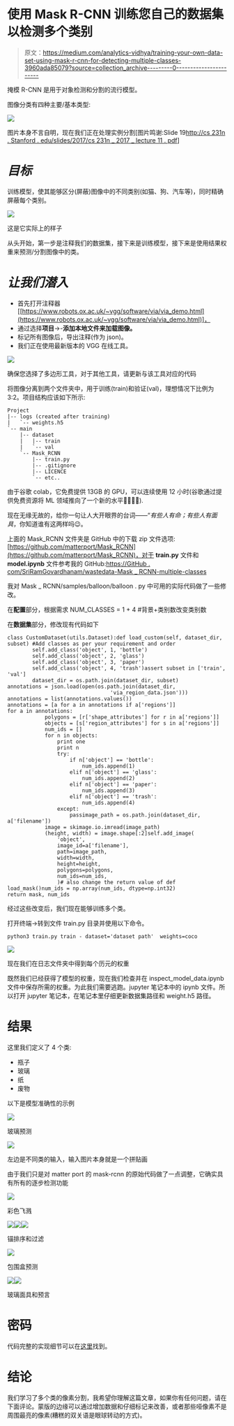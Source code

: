 # 使用 Mask R-CNN 训练您自己的数据集以检测多个类别

> 原文：<https://medium.com/analytics-vidhya/training-your-own-data-set-using-mask-r-cnn-for-detecting-multiple-classes-3960ada85079?source=collection_archive---------0----------------------->

掩模 R-CNN 是用于对象检测和分割的流行模型。

图像分类有四种主要/基本类型:

![](img/fd1026edcdacb62ca378ec9f55771fb8.png)

图片本身不言自明，现在我们正在处理实例分割[图片鸣谢:Slide 19[http://cs 231n . Stanford . edu/slides/2017/cs 231n _ 2017 _ lecture 11 . pdf](http://cs231n.stanford.edu/slides/2017/cs231n_2017_lecture11.pdf)]

# ***目标***

训练模型，使其能够区分(屏蔽)图像中的不同类别(如猫、狗、汽车等)，同时精确屏蔽每个类别。

![](img/21f31e19ec08dc9da824199dada3768e.png)

这是它实际上的样子

从头开始，第一步是注释我们的数据集，接下来是训练模型，接下来是使用结果权重来预测/分割图像中的类。

# ***让我们潜入***

*   首先打开注释器[[https://www.robots.ox.ac.uk/~vgg/software/via/via_demo.html](https://www.robots.ox.ac.uk/~vgg/software/via/via_demo.html)]，
*   通过选择**项目**->-**添加本地文件来加载图像。**
*   标记所有图像后，导出注释(作为 json)。
*   我们正在使用最新版本的 VGG 在线工具。

![](img/46ea9854c9316a9831eef0f1634c0d82.png)

确保您选择了多边形工具，对于其他工具，请更新与该工具对应的代码

将图像分离到两个文件夹中，用于训练(train)和验证(val)，理想情况下比例为 3:2。项目结构应该如下所示:

```
Project
|-- logs (created after training)
|   `-- weights.h5
`-- main
    |-- dataset
    |   |-- train
    |   `-- val
    `-- Mask_RCNN
        |-- train.py
        |-- .gitignore
        |-- LICENCE
        `-- etc..
```

由于谷歌 colab，它免费提供 13GB 的 GPU，可以连续使用 12 小时(谷歌通过提供免费资源将 ML 领域推向了一个新的水平👏🏻👏🏻).

现在无缘无故的，给你一句让人大开眼界的台词——“*有些人有命；有些人有面具*，你知道谁有这两样吗😉。

上面的 Mask_RCNN 文件夹是 GitHub 中的下载 zip 文件选项:[https://github.com/matterport/Mask_RCNN](https://github.com/matterport/Mask_RCNN)，对于 **train.py** 文件和 **model.ipynb** 文件参考我的 GitHub:[https://GitHub . com/SriRamGovardhanam/wastedata-Mask _ RCNN-multiple-classes](https://github.com/SriRamGovardhanam/wastedata-Mask_RCNN-multiple-classes)

我对 Mask _ RCNN/samples/balloon/balloon . py 中可用的实际代码做了一些修改。

在**配置**部分，根据需求
NUM_CLASSES = 1 + 4 #背景+类别数改变类别数

在**数据集**部分，修改现有代码如下

```
class CustomDataset(utils.Dataset):def load_custom(self, dataset_dir, subset) #Add classes as per your requirement and order
        self.add_class('object', 1, 'bottle')
        self.add_class('object', 2, 'glass')
        self.add_class('object', 3, 'paper')
        self.add_class('object', 4, 'trash')assert subset in ['train', 'val']
        dataset_dir = os.path.join(dataset_dir, subset)
annotations = json.load(open(os.path.join(dataset_dir,
                                 'via_region_data.json')))
annotations = list(annotations.values()) 
annotations = [a for a in annotations if a['regions']]
for a in annotations:
            polygons = [r['shape_attributes'] for r in a['regions']]
            objects = [s['region_attributes'] for s in a['regions']]
            num_ids = []
            for n in objects:
                print one
                print n
                try:
                    if n['object'] == 'bottle':
                        num_ids.append(1)
                    elif n['object'] == 'glass':
                        num_ids.append(2)
                    elif n['object'] == 'paper':
                        num_ids.append(3)
                    elif n['object'] == 'trash':
                        num_ids.append(4)
                except:
                    passimage_path = os.path.join(dataset_dir, a['filename'])
            image = skimage.io.imread(image_path)
            (height, width) = image.shape[:2]self.add_image(  
                'object',
                image_id=a['filename'],
                path=image_path,
                width=width,
                height=height,
                polygons=polygons,
                num_ids=num_ids,
                )# also change the return value of def load_mask()num_ids = np.array(num_ids, dtype=np.int32)
return mask, num_ids
```

经过这些改变后，我们现在能够训练多个类。

打开终端->转到文件 train.py 目录并使用以下命令。

```
python3 train.py train - dataset='dataset path'  weights=coco
```

![](img/3492ba4626f57a7df81b4eedc59446aa.png)

现在我们在日志文件夹中得到每个历元的权重

既然我们已经获得了模型的权重，现在我们检查并在 inspect_model_data.ipynb 文件中保存所需的权重。为此我们需要逃跑。jupyter 笔记本中的 ipynb 文件。所以打开 jupyter 笔记本，在笔记本里仔细更新数据集路径和 weight.h5 路径。

# 结果

这里我们定义了 4 个类:

*   瓶子
*   玻璃
*   纸
*   废物

以下是模型准确性的示例

![](img/a5970354bfe47983ef662b64fc178328.png)

玻璃预测

![](img/050935fcd14e22d48fe1d02eba003e0f.png)

左边是不同类的输入，输入图片本身就是一个拼贴画

由于我们只是对 matter port 的 mask-rcnn 的原始代码做了一点调整，它确实具有所有的逐步检测功能

![](img/e6bd7e1810e6440a992adb0fc5630a9a.png)

彩色飞溅

![](img/cfb5429a8bbedf098c8db8790b216e2e.png)![](img/9044f806db89e8a95a1117e453e9a6bb.png)![](img/2e95b4eaaea240f8815a5d9c5b4f500e.png)

锚排序和过滤

![](img/574a9b6958a06da7fb7b1133dee1bd62.png)

包围盒预测

![](img/56b73eb96c9eee277a2ff60c8a5f6d3b.png)![](img/e43134a1beff3b794a49f8059ca9d49a.png)

玻璃面具和预言

# 密码

代码完整的实现细节可以在[这里](https://github.com/SriRamGovardhanam/wastedata-Mask_RCNN-multiple-classes)找到。

# 结论

我们学习了多个类的像素分割，我希望你理解这篇文章，如果你有任何问题，请在下面评论。蒙版的边缘可以通过增加数据和仔细标记来改善，或者那些哑像素不是周围最亮的像素(糟糕的双关语是眼球转动的方式)。